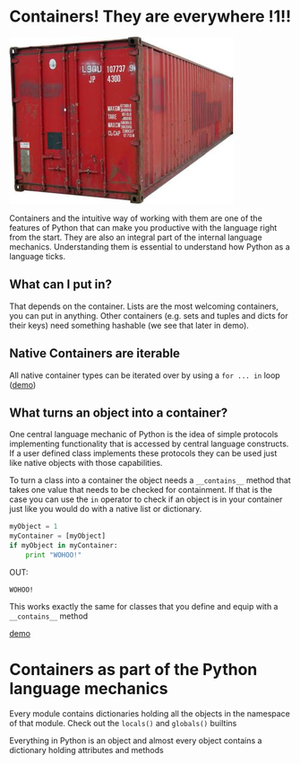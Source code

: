 # Containers! They are everywhere !1!!

![image](containers.jpg)

Containers and the intuitive way of working with them are one of the features of Python that can make you productive with the language right from the start. They are also an integral part of the internal language mechanics. Understanding them is essential to understand how Python as a language ticks.

## What can I put in?

That depends on the container. Lists are the most welcoming containers, you can put in anything. Other containers (e.g. sets and tuples and dicts for their keys) need something hashable (we see that later in demo).

## Native Containers are iterable

All native container types can be iterated over by using a `for ... in` loop ([demo](iterating.ipynb))

## What turns an object into a container? 

One central language mechanic of Python is the idea of simple protocols implementing functionality that is accessed by central language constructs. If a user defined class implements these protocols they can be used just like native objects with those capabilities.

To turn a class into a container the object needs a `__contains__` method that takes one value that needs to be checked for containment. If that is the case you can use the `in` operator to check if an object is in your container just like you would do with a native list or dictionary.

```python
myObject = 1
myContainer = [myObject]
if myObject in myContainer:
    print "WOHOO!"
```

OUT:

    WOHOO!
    
This works exactly the same for classes that you define and equip with a `__contains__` method

[demo](inspect-containers.ipynb)

# Containers as part of the Python language mechanics

Every module contains dictionaries holding all the objects in the namespace of that module. Check out the `locals()` and `globals()` builtins

Everything in Python is an object and almost every object contains a dictionary holding attributes and methods
